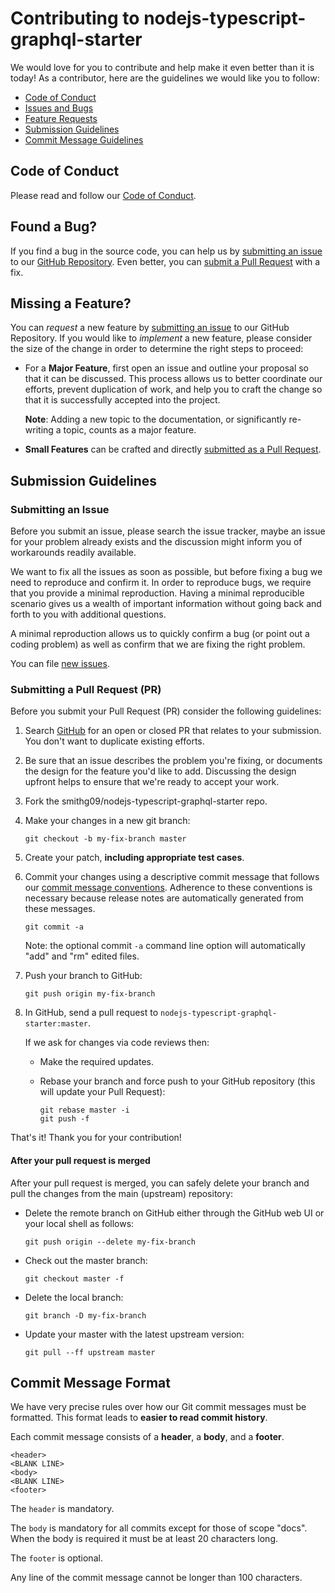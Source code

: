 # Contributing to nodejs-typescript-graphql-starter

We would love for you to contribute and help make it even better than it is today!
As a contributor, here are the guidelines we would like you to follow:

 - [Code of Conduct](#coc)
 - [Issues and Bugs](#issue)
 - [Feature Requests](#feature)
 - [Submission Guidelines](#submit)
 - [Commit Message Guidelines](#commit)


## <a name="coc"></a> Code of Conduct

Please read and follow our [Code of Conduct][coc].


## <a name="issue"></a> Found a Bug?

If you find a bug in the source code, you can help us by [submitting an issue](#submit-issue) to our [GitHub Repository][github].
Even better, you can [submit a Pull Request](#submit-pr) with a fix.


## <a name="feature"></a> Missing a Feature?
You can *request* a new feature by [submitting an issue](#submit-issue) to our GitHub Repository.
If you would like to *implement* a new feature, please consider the size of the change in order to determine the right steps to proceed:

* For a **Major Feature**, first open an issue and outline your proposal so that it can be discussed.
  This process allows us to better coordinate our efforts, prevent duplication of work, and help you to craft the change so that it is successfully accepted into the project.

  **Note**: Adding a new topic to the documentation, or significantly re-writing a topic, counts as a major feature.

* **Small Features** can be crafted and directly [submitted as a Pull Request](#submit-pr).


## <a name="submit"></a> Submission Guidelines


### <a name="submit-issue"></a> Submitting an Issue

Before you submit an issue, please search the issue tracker, maybe an issue for your problem already exists and the discussion might inform you of workarounds readily available.

We want to fix all the issues as soon as possible, but before fixing a bug we need to reproduce and confirm it.
In order to reproduce bugs, we require that you provide a minimal reproduction.
Having a minimal reproducible scenario gives us a wealth of important information without going back and forth to you with additional questions.

A minimal reproduction allows us to quickly confirm a bug (or point out a coding problem) as well as confirm that we are fixing the right problem.

You can file [new issues](https://github.com/smithg09/nodejs-typescript-graphql-starter/issues/new?title=Feature%20Request).


### <a name="submit-pr"></a> Submitting a Pull Request (PR)

Before you submit your Pull Request (PR) consider the following guidelines:

1. Search [GitHub](https://github.com/smithg09/nodejs-typescript-graphql-starter/pulls) for an open or closed PR that relates to your submission.
   You don't want to duplicate existing efforts.

2. Be sure that an issue describes the problem you're fixing, or documents the design for the feature you'd like to add.
   Discussing the design upfront helps to ensure that we're ready to accept your work.

3. Fork the smithg09/nodejs-typescript-graphql-starter repo.

4. Make your changes in a new git branch:

     ```shell
     git checkout -b my-fix-branch master
     ```

5. Create your patch, **including appropriate test cases**.

6. Commit your changes using a descriptive commit message that follows our [commit message conventions](#commit).
   Adherence to these conventions is necessary because release notes are automatically generated from these messages.

     ```shell
     git commit -a
     ```
    Note: the optional commit `-a` command line option will automatically "add" and "rm" edited files.

7. Push your branch to GitHub:

    ```shell
    git push origin my-fix-branch
    ```

8. In GitHub, send a pull request to `nodejs-typescript-graphql-starter:master`.

   If we ask for changes via code reviews then:

   * Make the required updates.
   * Rebase your branch and force push to your GitHub repository (this will update your Pull Request):

      ```shell
      git rebase master -i
      git push -f
      ```

That's it! Thank you for your contribution!


#### After your pull request is merged

After your pull request is merged, you can safely delete your branch and pull the changes from the main (upstream) repository:

* Delete the remote branch on GitHub either through the GitHub web UI or your local shell as follows:

    ```shell
    git push origin --delete my-fix-branch
    ```

* Check out the master branch:

    ```shell
    git checkout master -f
    ```

* Delete the local branch:

    ```shell
    git branch -D my-fix-branch
    ```

* Update your master with the latest upstream version:

    ```shell
    git pull --ff upstream master
    ```


## <a name="commit"></a> Commit Message Format

We have very precise rules over how our Git commit messages must be formatted.
This format leads to **easier to read commit history**.

Each commit message consists of a **header**, a **body**, and a **footer**.


```
<header>
<BLANK LINE>
<body>
<BLANK LINE>
<footer>
```

The `header` is mandatory.

The `body` is mandatory for all commits except for those of scope "docs".
When the body is required it must be at least 20 characters long.

The `footer` is optional.

Any line of the commit message cannot be longer than 100 characters.


[coc]: https://github.com/smithg09/nodejs-typescript-graphql-starter/blob/master/CODE_OF_CONDUCT.md
[dev-doc]: https://documenter.getpostman.com/view/9636093/T1DpDdHt?version=latest
[github]: https://github.com/smithg09/nodejs-typescript-graphql-starter/
